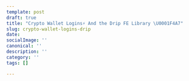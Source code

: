 ```yaml
---
template: post
draft: true
title: "Crypto Wallet Logins⚡ And the Drip FE Library \U0001F4A7"
slug: crypto-wallet-logins-drip
date: 
socialImage: ''
canonical: ''
description: ''
category: ''
tags: []

---
```

